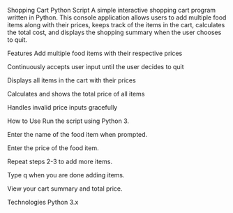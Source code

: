 Shopping Cart Python Script
A simple interactive shopping cart program written in Python. This console application allows users to add multiple food items along with their prices, keeps track of the items in the cart, calculates the total cost, and displays the shopping summary when the user chooses to quit.

Features
Add multiple food items with their respective prices

Continuously accepts user input until the user decides to quit

Displays all items in the cart with their prices

Calculates and shows the total price of all items

Handles invalid price inputs gracefully

How to Use
Run the script using Python 3.

Enter the name of the food item when prompted.

Enter the price of the food item.

Repeat steps 2-3 to add more items.

Type q when you are done adding items.

View your cart summary and total price.

Technologies
Python 3.x
